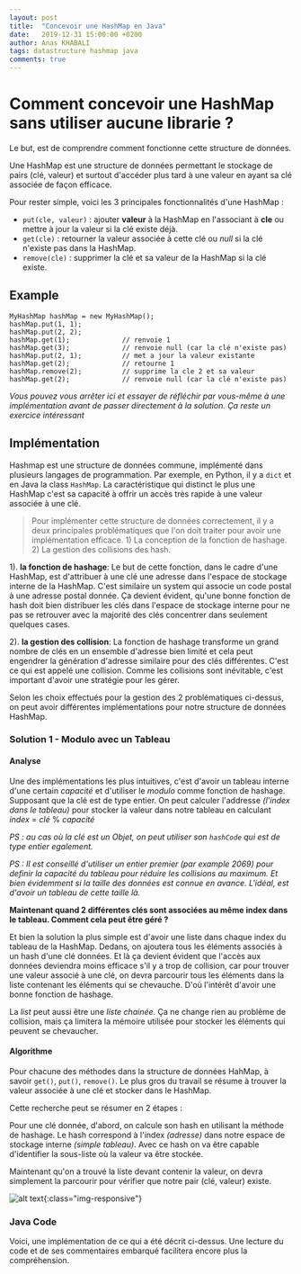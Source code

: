 ```yaml
---
layout: post
title:  "Concevoir une HashMap en Java"
date:   2019-12-31 15:00:00 +0200
author: Anas KHABALI
tags: datastructure hashmap java
comments: true
---
```

# Comment concevoir une HashMap sans utiliser aucune librarie ? 
Le but, est de comprendre comment fonctionne cette structure de données. 

Une HashMap est une structure de données permettant le stockage de pairs (clé, valeur) et surtout d'accéder plus tard à une valeur en ayant sa clé associée de façon efficace.

Pour rester simple, voici les 3 principales fonctionnalités d'une HashMap :
- `put(cle, valeur)` : ajouter **valeur** à la HashMap en l'associant à **cle** ou mettre à jour la valeur si la clé existe déjà.  
- `get(cle)` : retourner la valeur associée à cette clé ou _null_ si la clé n'existe pas dans la HashMap.
- `remove(cle)` : supprimer la clé et sa valeur de la HashMap si la clé existe.

## Example

````
MyHashMap hashMap = new MyHashMap();
hashMap.put(1, 1);          
hashMap.put(2, 2);         
hashMap.get(1);             // renvoie 1
hashMap.get(3);             // renvoie null (car la clé n'existe pas)
hashMap.put(2, 1);          // met a jour la valeur existante
hashMap.get(2);             // retourne 1 
hashMap.remove(2);          // supprime la cle 2 et sa valeur
hashMap.get(2);             // renvoie null (car la clé n'existe pas) 
````

_Vous pouvez vous arrêter ici et essayer de réfléchir par vous-même à une implémentation avant de passer directement à la solution. Ça reste un exercice intéressant_

## Implémentation
Hashmap est une structure de données commune, implémenté dans plusieurs langages de programmation. 
Par exemple, en Python, il y a `dict` et en Java la class `HashMap`. La caractéristique qui distinct le plus une HashMap c'est sa capacité à offrir un accès très rapide à une valeur associée à une clé.

>Pour implémenter cette structure de données correctement, il y a deux principales problématiques que l'on doit traiter pour avoir une implémentation efficace. 1) La conception de la fonction de hashage. 2) La gestion des collisions des hash.

1). **la fonction de hashage**: Le but de cette fonction, dans le cadre d'une HashMap, est d'attribuer à une clé une adresse dans l'espace de stockage interne de la HashMap. C'est similaire  un system qui associe un code postal à une adresse postal donnée. Ça devient évident, qu'une bonne fonction de hash doit bien distribuer les clés dans l'espace de stockage interne pour ne pas se retrouver avec la majorité des clés concentrer dans seulement quelques cases.

2). **la gestion des collision**: La fonction de hashage transforme un grand nombre de clés en un ensemble d'adresse bien limité et cela peut engendrer la génération d'adresse similaire pour des clés différentes. C'est ce qui est appelé une collision. Comme les collisions sont inévitable, c'est important d'avoir une stratégie pour les gérer.

Selon les choix effectués pour la gestion des 2 problématiques ci-dessus, on peut avoir différentes implémentations pour notre structure de données HashMap.

### Solution 1 - Modulo avec un Tableau
#### Analyse
Une des implémentations les plus intuitives, c'est d'avoir un tableau interne d'une certain *capacité* et d'utiliser le *modulo* comme fonction de hashage. Supposant que la clé est de type entier. On peut calculer l'addresse *(l'index dans le tableau)* pour stocker la valeur dans notre tableau en calculant *index* = *clé* % *capacité* 

*PS : au cas où la clé est un Objet, on peut utiliser son `hashCode` qui est de type entier egalement.*

*PS : Il est conseillé d'utiliser un entier premier (par example *2069*) pour definir la capacité du tableau pour réduire les collisions au maximum. Et bien évidemment si la taille des données est connue en avance. L'idéal, est d'avoir un tableau de cette taille là.*

**Maintenant quand 2 différentes clés sont associées au même index dans le tableau. Comment cela peut être géré ?**

Et bien la solution la plus simple est d'avoir une liste dans chaque index du tableau de la HashMap. Dedans, on ajoutera tous les éléments associés à un hash d'une clé données. Et là ça devient évident que l'accès aux données deviendra moins efficace s'il y a trop de collision, car pour trouver une valeur associé à une clé, on devra parcourir tous les éléments dans la liste contenant les éléments qui se chevauche. D'où l'intérêt d'avoir une bonne fonction de hashage.

La *list* peut aussi être une *liste chainée*. Ça ne change rien au problème de collision, mais ça limitera la mémoire utilisée pour stocker les éléments qui peuvent se chevaucher.


#### Algorithme
Pour chacune des méthodes dans la structure de données HahMap, à savoir `get()`, `put()`, `remove()`. Le plus gros du travail se résume à trouver la valeur associée à une clé et stocker dans le HashMap. 

Cette recherche peut se résumer en 2 étapes :

Pour une clé donnée, d'abord, on calcule son hash en utilisant la méthode de hashage. Le hash correspond à l'index *(adresse)* dans notre espace de stockage interne *(simple tableau)*. Avec ce hash on va être capable d'identifier la sous-liste où la valeur va être stockée.

Maintenant qu'on a trouvé la liste devant contenir la valeur, on devra simplement la parcourir pour vérifier que notre pair (clé, valeur) existe.

![alt text][hashmap]{:class="img-responsive"}


### Java Code
Voici, une implémentation de ce qui a été décrit ci-dessus. Une lecture du code et de ses commentaires embarqué facilitera encore plus la compréhension.

<script src="https://gist.github.com/khabali/ed8d1b7fbbd1b5512d17cde7cb160e49.js"></script>



[hashmap]: {{site.baseurl}}/assets/images/2019/12/31/hashmap_fr.png "HashMap fonctionnement interne" 






